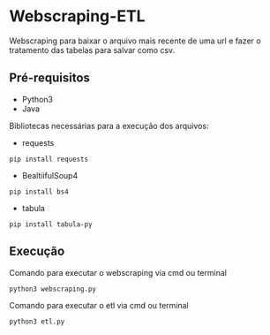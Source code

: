 # Webscraping-ETL
Webscraping para baixar o arquivo mais recente de uma url e fazer o tratamento das tabelas para salvar como csv.

## Pré-requisitos
  - Python3
  - Java
  
Bibliotecas necessárias para a execução dos arquivos:
  * requests
  ```
  pip install requests
  ```
  * BealtiifulSoup4
  ```
  pip install bs4
  ```
  * tabula
  ```
  pip install tabula-py
  ```

## Execução
Comando para executar o webscraping via cmd ou terminal

  ```
  python3 webscraping.py
  ```
Comando para executar o etl via cmd ou terminal
  ```
  python3 etl.py
  ```
